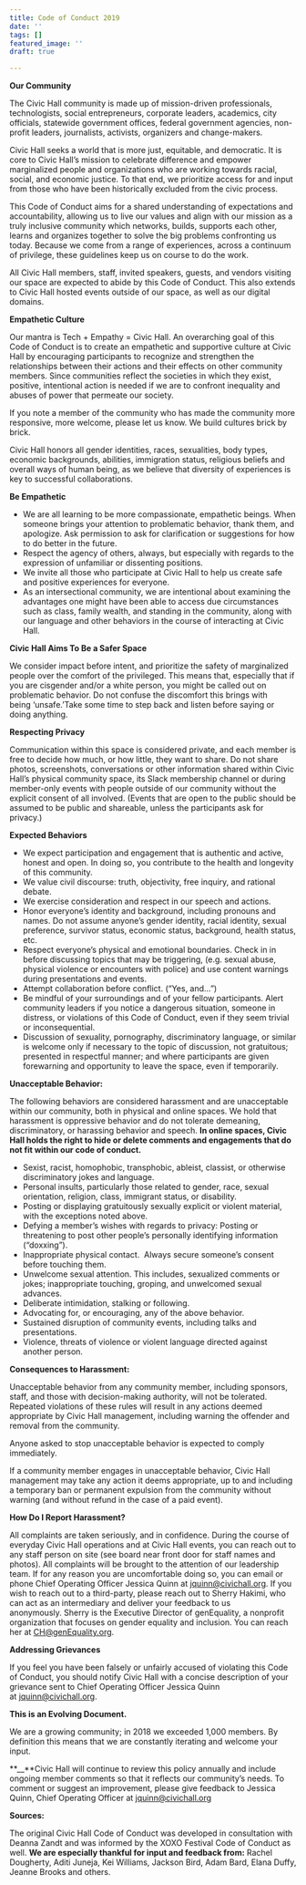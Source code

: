 ```yaml
---
title: Code of Conduct 2019
date: ''
tags: []
featured_image: ''
draft: true

---
```

**Our Community**

The Civic Hall community is made up of mission-driven professionals, technologists, social entrepreneurs, corporate leaders, academics, city officials, statewide government offices, federal government agencies, non-profit leaders, journalists, activists, organizers and change-makers.

Civic Hall seeks a world that is more just, equitable, and democratic. It is core to Civic Hall’s mission to celebrate difference and empower marginalized people and organizations who are working towards racial, social, and economic justice. To that end, we prioritize access for and input from those who have been historically excluded from the civic process.

This Code of Conduct aims for a shared understanding of expectations and accountability, allowing us to live our values and align with our mission as a truly inclusive community which networks, builds, supports each other, learns and organizes together to solve the big problems confronting us today. Because we come from a range of experiences, across a continuum of privilege, these guidelines keep us on course to do the work.

All Civic Hall members, staff, invited speakers, guests, and vendors visiting our space are expected to abide by this Code of Conduct. This also extends to Civic Hall hosted events outside of our space, as well as our digital domains.

**Empathetic Culture**

Our mantra is Tech + Empathy = Civic Hall. An overarching goal of this Code of Conduct is to create an empathetic and supportive culture at Civic Hall by encouraging participants to recognize and strengthen the relationships between their actions and their effects on other community members. Since communities reflect the societies in which they exist, positive, intentional action is needed if we are to confront inequality and abuses of power that permeate our society.

If you note a member of the community who has made the community more responsive, more welcome, please let us know. We build cultures brick by brick.

Civic Hall honors all gender identities, races, sexualities, body types, economic backgrounds, abilities, immigration status, religious beliefs and overall ways of human being, as we believe that diversity of experiences is key to successful collaborations.

**Be Empathetic**

* We are all learning to be more compassionate, empathetic beings. When someone brings your attention to problematic behavior, thank them, and apologize. Ask permission to ask for clarification or suggestions for how to do better in the future.
* Respect the agency of others, always, but especially with regards to the expression of unfamiliar or dissenting positions.
* We invite all those who participate at Civic Hall to help us create safe and positive experiences for everyone.
* As an intersectional community, we are intentional about examining the advantages one might have been able to access due circumstances such as class, family wealth, and standing in the community, along with our language and other behaviors in the course of interacting at Civic Hall.

**Civic Hall Aims To Be a Safer Space**

We consider impact before intent, and prioritize the safety of marginalized people over the comfort of the privileged. This means that, especially that if you are cisgender and/or a white person, you might be called out on problematic behavior. Do not confuse the discomfort this brings with being ‘unsafe.’Take some time to step back and listen before saying or doing anything.

**Respecting Privacy**

Communication within this space is considered private, and each member is free to decide how much, or how little, they want to share. Do not share photos, screenshots, conversations or other information shared within Civic Hall’s physical community space, its Slack membership channel or during member-only events with people outside of our community without the explicit consent of all involved. (Events that are open to the public should be assumed to be public and shareable, unless the participants ask for privacy.)

**Expected Behaviors**

* We expect participation and engagement that is authentic and active, honest and open. In doing so, you contribute to the health and longevity of this community.
* We value civil discourse: truth, objectivity, free inquiry, and rational debate.
* We exercise consideration and respect in our speech and actions.
* Honor everyone’s identity and background, including pronouns and names. Do not assume anyone’s gender identity, racial identity, sexual preference, survivor status, economic status, background, health status, etc.
* Respect everyone’s physical and emotional boundaries. Check in in before discussing topics that may be triggering, (e.g. sexual abuse, physical violence or encounters with police) and use content warnings during presentations and events.
* Attempt collaboration before conflict. (“Yes, and…”)
* Be mindful of your surroundings and of your fellow participants. Alert community leaders if you notice a dangerous situation, someone in distress, or violations of this Code of Conduct, even if they seem trivial or inconsequential.
* Discussion of sexuality, pornography, discriminatory language, or similar is welcome only if necessary to the topic of discussion, not gratuitous; presented in respectful manner; and where participants are given forewarning and opportunity to leave the space, even if temporarily.

**Unacceptable Behavior:**

The following behaviors are considered harassment and are unacceptable within our community, both in physical and online spaces. We hold that harassment is oppressive behavior and do not tolerate demeaning, discriminatory, or harassing behavior and speech. **In online spaces, Civic Hall holds the right to hide or delete comments and engagements that do not fit within our code of conduct.**

* Sexist, racist, homophobic, transphobic, ableist, classist, or otherwise discriminatory jokes and language.
* Personal insults, particularly those related to gender, race, sexual orientation, religion, class, immigrant status, or disability.
* Posting or displaying gratuitously sexually explicit or violent material, with the exceptions noted above.
* Defying a member’s wishes with regards to privacy: Posting or threatening to post other people’s personally identifying information (“doxxing”).
* Inappropriate physical contact.  Always secure someone’s consent before touching them.
* Unwelcome sexual attention. This includes, sexualized comments or jokes; inappropriate touching, groping, and unwelcomed sexual advances.
* Deliberate intimidation, stalking or following.
* Advocating for, or encouraging, any of the above behavior.
* Sustained disruption of community events, including talks and presentations.
* Violence, threats of violence or violent language directed against another person.

**Consequences to Harassment:**

Unacceptable behavior from any community member, including sponsors, staff, and those with decision-making authority, will not be tolerated. Repeated violations of these rules will result in any actions deemed appropriate by Civic Hall management, including warning the offender and removal from the community.

Anyone asked to stop unacceptable behavior is expected to comply immediately.

If a community member engages in unacceptable behavior, Civic Hall management may take any action it deems appropriate, up to and including a temporary ban or permanent expulsion from the community without warning (and without refund in the case of a paid event).

**How Do I Report Harassment?**

All complaints are taken seriously, and in confidence. During the course of everyday Civic Hall operations and at Civic Hall events, you can reach out to any staff person on site (see board near front door for staff names and photos). All complaints will be brought to the attention of our leadership team. If for any reason you are uncomfortable doing so, you can email or phone Chief Operating Officer Jessica Quinn at [jquinn@civichall.org](mailto:jquinn@civichall.org). If you wish to reach out to a third-party, please reach out to Sherry Hakimi, who can act as an intermediary and deliver your feedback to us anonymously. Sherry is the Executive Director of genEquality, a nonprofit organization that focuses on gender equality and inclusion. You can reach her at [CH@genEquality.org](mailto:CH@genEquality.org).

**Addressing Grievances**

If you feel you have been falsely or unfairly accused of violating this Code of Conduct, you should notify Civic Hall with a concise description of your grievance sent to Chief Operating Officer Jessica Quinn at [jquinn@civichall.org](mailto:jquinn@civichall.org).

**This is an Evolving Document.**

We are a growing community; in 2018 we exceeded 1,000 members. By definition this means that we are constantly iterating and welcome your input.

\**__**Civic Hall will continue to review this policy annually and include ongoing member comments so that it reflects our community’s needs. To comment or suggest an improvement, please give feedback to Jessica Quinn, Chief Operating Officer at jquinn@civichall.org

**Sources:**

The original Civic Hall Code of Conduct was developed in consultation with Deanna Zandt and was informed by the XOXO Festival Code of Conduct as well. **We are especially thankful for input and feedback from:** Rachel Dougherty, Aditi Juneja, Kei Williams, Jackson Bird, Adam Bard, Elana Duffy, Jeanne Brooks and others.